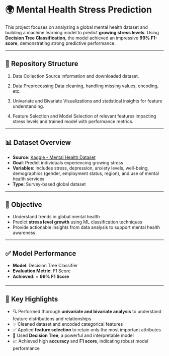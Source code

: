 # 🌍 Mental Health Stress Prediction

This project focuses on analyzing a global mental health dataset and building a machine learning model to predict **growing stress levels**. Using **Decision Tree Classification**, the model achieved an impressive **99% F1-score**, demonstrating strong predictive performance.

---


## 📂 Repository Structure

1. Data Collection
Source information and downloaded dataset.

2. Data Preprocessing
Data cleaning, handling missing values, encoding, etc.

3. Univariate and Bivariate
Visualizations and statistical insights for feature understanding.

4. Feature Selection and Model
Selection of relevant features impacting stress levels and trained model with performance metrics.                                                                                                                             

    

---

## 📊 Dataset Overview

- **Source**: [Kaggle - Mental Health Dataset](https://www.kaggle.com/datasets/divaniazzahra/mental-health-dataset)
- **Goal**: Predict individuals experiencing growing stress
- **Variables**: Includes stress, depression, anxiety levels, well-being, demographics (gender, employment status, region), and use of mental health services
- **Type**: Survey-based global dataset

---

## 🧠 Objective

- Understand trends in global mental health
- Predict **stress level growth** using ML classification techniques
- Provide actionable insights from data analysis to support mental health awareness

---

## ✅ Model Performance

- **Model**: Decision Tree Classifier  
- **Evaluation Metric**: F1 Score  
- **Achieved**: ⭐ **99% F1 Score**

---

## 📌 Key Highlights

- 🔍 Performed thorough **univariate and bivariate analysis** to understand feature distributions and relationships  
- ✨ Cleaned dataset and encoded categorical features  
- ✅ Applied **feature selection** to retain only the most important attributes  
- 🌳 Used **Decision Tree**, a powerful and interpretable model  
- 📈 Achieved high **accuracy** and **F1 score**, indicating robust model performance  

